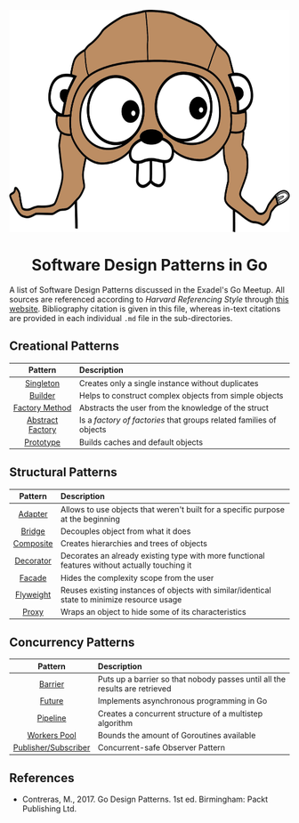 <p align="center">
  <img src="/gopher.jpg" height="400">
  <h1 align="center">
    Software Design Patterns in Go
  </h1>
</p>

A list of Software Design Patterns discussed in the Exadel's Go Meetup. All sources are referenced according to _Harvard Referencing Style_ through [this website](https://www.citethisforme.com/). Bibliography citation is given in this file, whereas in-text citations are provided in each individual `.md` file in the sub-directories.

## Creational Patterns

| Pattern | Description |
|:-------:|:----------- |
| [Singleton](/creational/singleton) | Creates only a single instance without duplicates |
| [Builder](/creational/builder) | Helps to construct complex objects from simple objects |
| [Factory Method](/creational/factory) | Abstracts the user from the knowledge of the struct |
| [Abstract Factory](/creational/abstract_factory) | Is a _factory of factories_ that groups related families of objects |
| [Prototype](/creational/prototype) | Builds caches and default objects |


## Structural Patterns

| Pattern | Description |
|:-------:|:----------- |
| [Adapter](/structural/adapter) | Allows to use objects that weren't built for a specific purpose at the beginning |
| [Bridge](/structural/bridge) | Decouples object from what it does |
| [Composite](/structural/composite) | Creates hierarchies and trees of objects |
| [Decorator](/structural/decorator) | Decorates an already existing type with more functional features without actually touching it |
| [Facade](/structural/facade) | Hides the complexity scope from the user |
| [Flyweight](/structural/flyweight) | Reuses existing instances of objects with similar/identical state to minimize resource usage |
| [Proxy](/structural/proxy) | Wraps an object to hide some of its characteristics |

## Concurrency Patterns

| Pattern | Description |
|:-------:|:----------- |
| [Barrier](/concurrency/barrier) | Puts up a barrier so that nobody passes until all the results are retrieved |
| [Future](/concurrency/future) | Implements asynchronous programming in Go |
| [Pipeline](/concurrency/pipeline) | Creates a concurrent structure of a multistep algorithm |
| [Workers Pool](/concurrency/workers_pool) | Bounds the amount of Goroutines available |
| [Publisher/Subscriber](/concurrency/publish_subscriber) | Concurrent-safe Observer Pattern |

## References

- Contreras, M., 2017. Go Design Patterns. 1st ed. Birmingham: Packt Publishing Ltd.